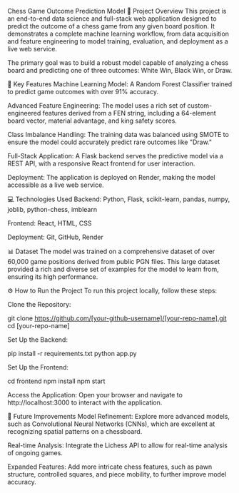 Chess Game Outcome Prediction Model
📝 Project Overview
This project is an end-to-end data science and full-stack web application designed to predict the outcome of a chess game from any given board position. It demonstrates a complete machine learning workflow, from data acquisition and feature engineering to model training, evaluation, and deployment as a live web service.

The primary goal was to build a robust model capable of analyzing a chess board and predicting one of three outcomes: White Win, Black Win, or Draw.

🚀 Key Features
Machine Learning Model: A Random Forest Classifier trained to predict game outcomes with over 91% accuracy.

Advanced Feature Engineering: The model uses a rich set of custom-engineered features derived from a FEN string, including a 64-element board vector, material advantage, and king safety scores.

Class Imbalance Handling: The training data was balanced using SMOTE to ensure the model could accurately predict rare outcomes like "Draw."

Full-Stack Application: A Flask backend serves the predictive model via a REST API, with a responsive React frontend for user interaction.

Deployment: The application is deployed on Render, making the model accessible as a live web service.

💻 Technologies Used
Backend: Python, Flask, scikit-learn, pandas, numpy, joblib, python-chess, imblearn

Frontend: React, HTML, CSS

Deployment: Git, GitHub, Render

📊 Dataset
The model was trained on a comprehensive dataset of over 60,000 game positions derived from public PGN files. This large dataset provided a rich and diverse set of examples for the model to learn from, ensuring its high performance.

⚙️ How to Run the Project
To run this project locally, follow these steps:

Clone the Repository:

git clone https://github.com/[your-github-username]/[your-repo-name].git
cd [your-repo-name]

Set Up the Backend:

pip install -r requirements.txt
python app.py

Set Up the Frontend:

cd frontend
npm install
npm start

Access the Application: Open your browser and navigate to http://localhost:3000 to interact with the application.

🎯 Future Improvements
Model Refinement: Explore more advanced models, such as Convolutional Neural Networks (CNNs), which are excellent at recognizing spatial patterns on a chessboard.

Real-time Analysis: Integrate the Lichess API to allow for real-time analysis of ongoing games.

Expanded Features: Add more intricate chess features, such as pawn structure, controlled squares, and piece mobility, to further improve model accuracy.
